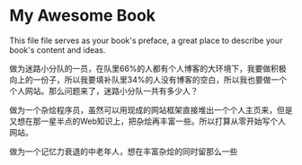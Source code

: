 # My Awesome Book

This file file serves as your book's preface, a great place to describe your book's content and ideas.

做为迷路小分队的一员，在队里66%的人都有个人博客的大环境下，我要做积极向上的一份子，所以我要填补队里34%的人没有博客的空白，所以我也要做一个个人网站。那么问题来了，迷路小分队一共有多少人？

做为一个杂烩程序员，虽然可以用现成的网站框架直接堆出一个个人主页来，但是又想在那一星半点的Web知识上，把杂烩再丰富一些。所以打算从零开始写个人网站。

做为一个记忆力衰退的中老年人，想在丰富杂烩的同时留那么一些

